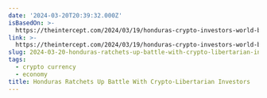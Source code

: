 ```yaml
---
date: '2024-03-20T20:39:32.000Z'
isBasedOn: >-
  https://theintercept.com/2024/03/19/honduras-crypto-investors-world-bank-prospera/
link: >-
  https://theintercept.com/2024/03/19/honduras-crypto-investors-world-bank-prospera/
slug: 2024-03-20-honduras-ratchets-up-battle-with-crypto-libertarian-investors
tags:
  - crypto currency
  - economy
title: Honduras Ratchets Up Battle With Crypto-Libertarian Investors
---
```


